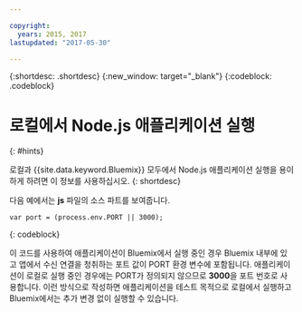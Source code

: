 ```yaml
---

copyright:
  years: 2015, 2017
lastupdated: "2017-05-30"

---
```


{:shortdesc: .shortdesc}
{:new_window: target="_blank"}
{:codeblock: .codeblock}


# 로컬에서 Node.js 애플리케이션 실행
{: #hints}

로컬과 {{site.data.keyword.Bluemix}} 모두에서 Node.js 애플리케이션 실행을 용이하게 하려면 이 정보를 사용하십시오.
{: shortdesc}

다음 예에서는 **js** 파일의 소스 파트를 보여줍니다. 
```
var port = (process.env.PORT || 3000);
```
{: codeblock}

이 코드를 사용하여 애플리케이션이 Bluemix에서 실행 중인 경우 Bluemix 내부에 있고 앱에서 수신 연결을 청취하는 포트 값이 PORT 환경 변수에 포함됩니다. 애플리케이션이 로컬로 실행 중인 경우에는 PORT가 정의되지 않으므로 **3000**을 포트 번호로 사용합니다. 이런 방식으로 작성하면 애플리케이션을 테스트 목적으로 로컬에서 실행하고 Bluemix에서는 추가 변경 없이 실행할 수 있습니다. 
